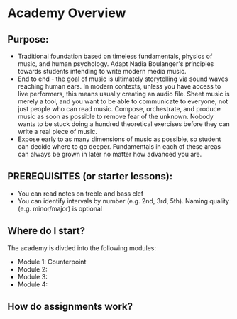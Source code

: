 # Academy Overview

## Purpose:
* Traditional foundation based on timeless fundamentals, physics of music, and human psychology. Adapt Nadia Boulanger's principles towards students intending to write modern media music.
* End to end - the goal of music is ultimately storytelling via sound waves reaching human ears. In modern contexts, unless you have access to live performers, this means usually creating an audio file. Sheet music is merely a tool, and you want to be able to communicate to everyone, not just people who can read music. Compose, orchestrate, and produce music as soon as possible to remove fear of the unknown. Nobody wants to be stuck doing a hundred theoretical exercises before they can write a real piece of music.
* Expose early to as many dimensions of music as possible, so student can decide where to go deeper. Fundamentals in each of these areas can always be grown in later no matter how advanced you are.

## PREREQUISITES (or starter lessons):
* You can read notes on treble and bass clef
* You can identify intervals by number (e.g. 2nd, 3rd, 5th). Naming quality (e.g. minor/major) is optional

## Where do I start?
The academy is divded into the following modules:
* Module 1: Counterpoint
* Module 2:
* Module 3:
* Module 4:

## How do assignments work?
